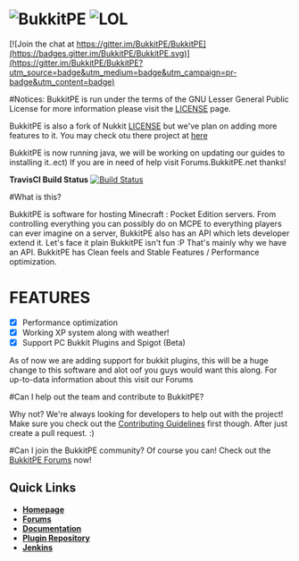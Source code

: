 # ![BukkitPE](https://gyazo.com/b972ad341bceff44a1eb82a75d9db502.png) ![LOL](http://bukkitpe.net/BukkitPE.gif)

[![Join the chat at https://gitter.im/BukkitPE/BukkitPE](https://badges.gitter.im/BukkitPE/BukkitPE.svg)](https://gitter.im/BukkitPE/BukkitPE?utm_source=badge&utm_medium=badge&utm_campaign=pr-badge&utm_content=badge)

#Notices:
BukkitPE is run under the terms of the GNU Lesser General Public License for more information please visit the [LICENSE](https://github.com/BukkitPE/BukkitPE/blob/master/LICENSE) page.

BukkitPE is also a fork of Nukkit [LICENSE](https://github.com/Nukkit) but we've plan on adding more features to it. You may check otu there project at [here](https://github.com/BukkitPE/BukkitPE/blob/master/LICENSE)

BukkitPE is now running java, we will be working on updating our guides to installing it..ect)  If you are in need of help visit Forums.BukkitPE.net thanks!

**TravisCI Build Status** [![Build Status](https://travis-ci.org/BukkitPE/BukkitPE.svg?branch=master)](https://travis-ci.org/BukkitPE/BukkitPE)



#What is this?

BukkitPE is software for hosting Minecraft : Pocket Edition servers. From controlling everything you can possibly do on MCPE to everything players can ever imagine on a server, BukkitPE also has an API which lets developer extend it. Let's face it plain BukkitPE isn't fun :P That's mainly why we have an API. BukkitPE has Clean feels and Stable Features / Performance optimization.

# FEATURES
- [x] Performance optimization
- [x] Working XP system along with weather!
- [x] Support PC Bukkit Plugins and Spigot (Beta)

As of now we are adding support for bukkit plugins, this will be a huge change to this software and alot oof you guys would want this along. For up-to-data information about this visit our Forums


#Can I help out the team and contribute to BukkitPE?

Why not? We're always looking for developers to help out with the project! Make sure you check out the [Contributing Guidelines](https://github.com/BukkitPE/BukkitPE/blob/master/CONTRIBUTING.md) first though. After just create a pull request. :)

#Can I join the BukkitPE community?
Of course you can! Check out the [BukkitPE Forums](https://forums.BukkitPE.net) now!




## Quick Links

* __[Homepage](https://bukkitpe.net/)__
* __[Forums](http://forums.bukkitpe.net/)__
* __[Documentation](https://github.com/BukkitPE/Documentation)__
* __[Plugin Repository](https://forums.bukkitpe.net/index.php?plugins/)__
* __[Jenkins](https://Jenkins.BukkitPE.net)__
